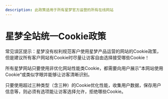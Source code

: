 ```yaml
---
description: 此政策适用于所有星梦官方运营的所有在线网站
---
```


# 星梦全站统一Cookie政策

常见误区提示：星梦没有权利规范客户使用星梦产品运营的网站的Cookie政策，但是建议所有客户网站有Cookie时尽量让访客自由选择接受哪些Cookie！

所有星梦网站只要使用非优化网站性能类Cookie，都需要向用户展示”本网站使用Cookie“或类似字眼并能够让访客清晰识别。

只要使用超过三种类型（含三种）的Cookie优化性能，收集用户数据，保存用户信息等，则必须有选项能让访客选择允许，拒绝哪些Cookie。

